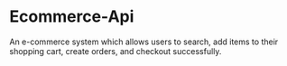 # Ecommerce-Api
An e-commerce system which allows users to search, add items to their shopping cart, create orders, and checkout successfully.
